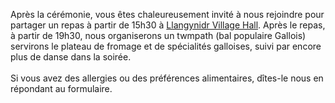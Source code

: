 Après la cérémonie, vous êtes chaleureusement invité à nous rejoindre pour partager un repas à partir de 15h30 à <a href="https://goo.gl/maps/pQNvSBXcm5WxEPhc9" target="_blank">Llangynidr Village Hall</a>. Après le repas, à partir de 19h30, nous organiserons un twmpath (bal populaire Gallois) servirons le plateau de fromage et de spécialités galloises, suivi par encore plus de danse dans la soirée.
<br><br>
Si vous avez des allergies ou des préférences alimentaires, dîtes-le nous en répondant au formulaire.